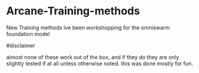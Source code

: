 # Arcane-Training-methods
New Training methods ive been workshopping for the omniswarm foundation model

#disclaimer

almost none of these work out of the box, and if they do they are only slightly tested if at all unless otherwise noted. 
this was done mostly for fun.
